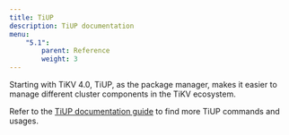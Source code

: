 ```yaml
---
title: TiUP
description: TiUP documentation
menu:
    "5.1":
        parent: Reference
        weight: 3
---
```


Starting with TiKV 4.0, TiUP, as the package manager, makes it easier to manage different cluster components in the TiKV ecosystem.

Refer to the [TiUP documentation guide](https://docs.pingcap.com/tidb/stable/tiup-documentation-guide) to find more TiUP commands and usages.
